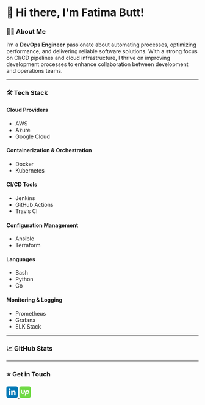 # 👋 Hi there, I'm Fatima Butt!


### 👨‍💻 About Me
I’m a **DevOps Engineer** passionate about automating processes, optimizing performance, and delivering reliable software solutions. With a strong focus on CI/CD pipelines and cloud infrastructure, I thrive on improving development processes to enhance collaboration between development and operations teams.

---

### 🛠️ Tech Stack
#### Cloud Providers
- AWS
- Azure
- Google Cloud

#### Containerization & Orchestration
- Docker
- Kubernetes

#### CI/CD Tools
- Jenkins
- GitHub Actions
- Travis CI

#### Configuration Management
- Ansible
- Terraform

#### Languages
- Bash
- Python
- Go

#### Monitoring & Logging
- Prometheus
- Grafana
- ELK Stack

---


### 📈 GitHub Stats


---

### ⭐️ Get in Touch

<a href="https://www.linkedin.com/in/fatimabutt11899/" rel="nofollow">
    <img src="https://github.com/fatimabutt1899/fatimabutt1899/blob/main/Content/linkedin.svg" style="width: 30px;">
</a>
<a href="https://www.upwork.com/freelancers/~011fd3a9ae7016e036?mp_source=share" rel="nofollow">
    <img src="https://github.com/fatimabutt1899/fatimabutt1899/blob/main/Content/upwork.svg" style="width: 30px; ">
</a>


